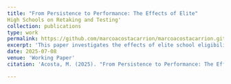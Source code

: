 ```yaml
---
title: "From Persistence to Performance: The Effects of Elite"
High Schools on Retaking and Testing'
collection: publications
type: work
permalink: https://github.com/marcoacostacarrion/marcoacostacarrion.github.io/blob/master/files/JMP_draft.pdf
excerpt: 'This paper investigates the effects of elite school eligibility on retake probability and effort in the context of the centralized admission system in Mexico's metropolitan area, where upper secondary schools predominantly use entrance exam test scores to determine student admissions. Notably, elite high schools require an additional criterion: a middle school GPA of at least 7 out of 10. Using this policy rule, I employ  regression discontinuity estimates comparing students that are eligible and ineligible to attend elite schools. I find that eligible students are more likely to retake the entrance exam and perform better. In addition, their families increase spending on private preparatory courses, and they do not show significant differences, with respect to ineligible students, in self-reported anxiety, aggression, depression, or attention indicators.'
date: 2025-07-08
venue: 'Working Paper'  
citation: 'Acosta, M. (2025). "From Persistence to Performance: The Effects of Elite High Schools on Retaking and Testing". Draft <i>manuscript</i>.'

---
```


